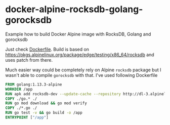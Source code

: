 # docker-alpine-rocksdb-golang-gorocksdb

Example how to build Docker Alpine image with RocksDB, Golang and gorocksdb

Just check [Dockerfile](Dockerfile). Build is based on https://pkgs.alpinelinux.org/package/edge/testing/x86_64/rocksdb and uses patch from there.

Much easier way could be completely rely on Alpine `rocksdb` package but I wasn't able to compile `gorocksdb` with that. I've used following Dockerfile

```Dockerfile
FROM golang:1.13.3-alpine
WORKDIR /app
RUN apk add rocksdb-dev --update-cache --repository http://dl-3.alpinelinux.org/alpine/edge/testing/
COPY ./go.* ./
RUN go mod download && go mod verify
COPY ./*.go ./
RUN go test -v && go build -o /app
ENTRYPOINT ["/app"]

```
